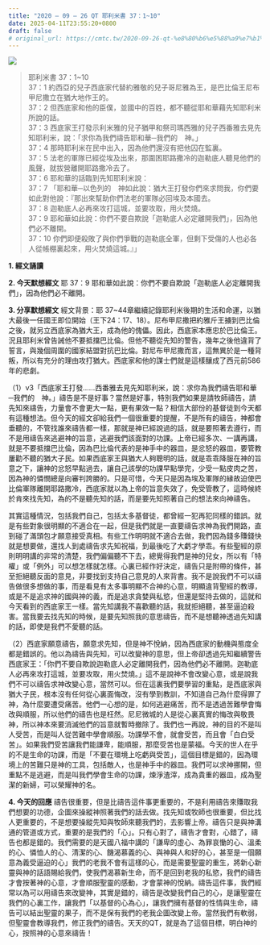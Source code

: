 ```yaml
---
title: "2020 – 09 – 26 QT 耶利米書 37：1~10"
date: 2025-04-11T23:55:20+0800
draft: false
# original_url: https://cmtc.tw/2020-09-26-qt-%e8%80%b6%e5%88%a9%e7%b1%b3%e6%9b%b8-37%ef%bc%9a110
---
```


![](/images/qt.jpg)
> 耶利米書 37：1\~10  
> 37：1 約西亞的兒子西底家代替約雅敬的兒子哥尼雅為王，是巴比倫王尼布甲尼撒立在猶大地作王的。  
> 37：2 但西底家和他的臣僕，並國中的百姓，都不聽從耶和華藉先知耶利米所說的話。  
> 37：3 西底家王打發示利米雅的兒子猶甲和祭司瑪西雅的兒子西番雅去見先知耶利米，說：「求你為我們禱告耶和華─我們的　神。」  
> 37：4 那時耶利米在民中出入，因為他們還沒有把他囚在監裏。  
> 37：5 法老的軍隊已經從埃及出來，那圍困耶路撒冷的迦勒底人聽見他們的風聲，就拔營離開耶路撒冷去了。  
> 37：6 耶和華的話臨到先知耶利米說：  
> 37：7 「耶和華─以色列的　神如此說：猶大王打發你們來求問我，你們要如此對他說：『那出來幫助你們法老的軍隊必回埃及本國去。  
> 37：8 迦勒底人必再來攻打這城，並要攻取，用火焚燒。  
> 37：9 耶和華如此說：你們不要自欺說「迦勒底人必定離開我們」，因為他們必不離開。  
> 37：10 你們即便殺敗了與你們爭戰的迦勒底全軍，但剩下受傷的人也必各人從帳棚裏起來，用火焚燒這城。』」

**1. 經文誦讀**

**2.  今天默想經文**
耶 37：9 耶和華如此說：你們不要自欺說「迦勒底人必定離開我們」，因為他們必不離開。

**3. 分享默想經文**
經文背景：耶 37\~44章繼續記錄耶利米後期的生活和命運，以猶大最後一任國王即位開始（王下24：17、18）。尼布甲尼撒把約雅斤王擄到巴比倫之後，就另立西底家為猶大王，成為他的傀儡。因此，西底家本應忠於巴比倫王。況且耶利米曾告誡他不要抵擋巴比倫。但他不聽從先知的警告，幾年之後他違背了誓言，與幾個周圍的國家結盟對抗巴比倫。對尼布甲尼撒而言，這無異於是一種背叛，所以有充分的理由攻打猶大。西底家和他的謀士們就是這樣釀成了西元前586年的悲劇。

（1）v3「西底家王打發……西番雅去見先知耶利米，說：求你為我們禱告耶和華─我們的　神。」禱告是不是好事？當然是好事，特別我們如果是請牧師禱告，請先知來禱告，力量會不會更大一點，更有果效一點？相信大部份的基督徒到今天都有這種想法。但今天的經文卻給我們一個很重要的提醒，不是所有的禱告，神都會垂聽的，不管找誰來禱告都一樣，那就是神已經說過的話，就是要照著去遵行，而不是用禱告來逃避神的旨意，逃避我們該面對的功課。上帝已經多次、一講再講，就是不要抵擋巴比倫，因為巴比倫代表的是神手中的器皿，是忿怒的器皿，要管教屢勸不聽的猶大子民。如果西底家王與猶大人夠聰明的話，就是乖乖降服在神的旨意之下，讓神的忿怒早點過去，讓自己該學的功課早點學完，少受一點皮肉之苦，因為神的憐憫總是向審判誇勝的。只是可惜，今天只是因為埃及軍隊的縁故迫使巴比倫軍隊離開耶路撒冷，西底家就以為上帝的旨意失效了，免受管教了，這時候終於肯來找先知，為的不是聽先知的話，而是要先知照著自己的想法來向神禱告。

其實這種情況，包括我們自己，包括太多基督徒，都曾經一犯再犯同樣的錯誤。就是有些對象很明顯的不適合在一起，但是我們就是一直要禱告求神為我們開路，直到碰了滿頭包才願意接受真相。有些工作明明就不適合去做，我們因為錢多賺錢快就是想要做，還找人到處禱告求先知祝福，到最後吃了大虧才學乖。有些聖經的原則明明講的非常的清楚，我們偏偏聽不下去，總覺得我們是神的兒女，所以有「特權」或「例外」可以想怎樣就怎樣。心裏已經作好決定，禱告只是附帶的條件，甚至拒絕聽反面的意見，非要找到支持自己意見的人來背書。我不是說我們不可以禱告做很多想做的事，而是看見有太多事明顯不合神的心意，明顯違背聖經的教導，或是不是追求神的國與神的義，而是追求貪婪與私慾，但還是堅持去做的，這就和今天看到的西底家王一樣。當先知講我不喜歡聽的話，我就拒絕聽，甚至逼迫殺害。當我要去找先知的時候，是要先知照我的意思禱告，而不是想聽神透過先知講的話，即使是我們不愛聽的話。

（2）西底家願意禱告，願意求先知，但是神不悅納，因為西底家的動機與態度全都是錯誤的。他以為禱告與先知，可以改變神的意思，但上帝卻透過先知繼續警告西底家王：「你們不要自欺說迦勒底人必定離開我們，因為他們必不離開。迦勒底人必再來攻打這城，並要攻取，用火焚燒。」這不是說神不會改變心意，或是說我們不可以禱告求神改變心意，當然可以。但在這裏我們要學習的重點，是西底家與猶大子民，根本沒有任何從心裏面悔改，沒有學到教訓，不知道自己為什麼得罪了神，為什麼要遭受痛苦。他們一心想的是，如何逃避痛苦，而不是透過苦難學會悔改與順服，所以他們的禱告也是枉然。尼尼微城的人是從心裏真實的悔改與敬畏神，所以神本來要消滅他們的旨意就暫時撤除了。我們也一再說，神的目的不是叫人受苦，而是叫人從苦難中學會順服。功課學不會，就會受苦，而且會「白白受苦」。如果我們受苦讓我們能謙卑，能順服，那麼受苦也是蒙福。今天的世人在乎的不是生命的功課，而是「不要在環境上吃虧與受苦」，這個目標是錯的，因為環境上的苦難只是神的工具，包括敵人，也是神手中的器皿。我們可以求神挪開，但重點不是逃避，而是叫我們學會生命的功課，煉淨渣滓，成為貴重的器皿，成為聖潔的新婦，可以榮耀神的名。

**4. 今天的回應**
禱告很重要，但是比禱告這件事更重要的，不是利用禱告來賺取我們想要的功德，企圖來操縱神照著我們的話去做。找先知或牧師也很重要，但比找人更重要的，不是想要操縱先知與牧師來聽我們的，去影響上帝。禱告只是與神溝通的管道或方式，重要的是我們的「心」。只有心對了，禱告才會對，心錯了，禱告也都是錯的。我們需要的是天國八福中講的「謙卑的虛心、為罪哀慟的心、溫柔的心、憐恤人的心、清潔的心、饑渴慕義的心、與神與人和好的心，甚至是一個願意為義受逼迫的心」我們的老我不會有這樣的心，而是需要聖靈的重生，將新心新靈與神的話語賜給我們，使我們渴慕新生命，而不是回到老我的私慾，我們的禱告才會按著神的心意，才會順服聖靈的感動，才會蒙神的悅納。禱告這件事，我們經常以為可以用禱告來改變神，其實是錯的，禱告是改變我們自己的心，是讓聖靈在我們的心裏工作，讓我們「以基督的心為心」，讓我們擁有基督的性情與生命，禱告可以結出聖靈的果子，而不是保有我們的老我企圖改變上帝。當然我們有軟弱，但聖靈會教導我們，修正我們的禱告。天天的QT，就是為了這個目標，明白神的心，按照神的心意來禱告！
